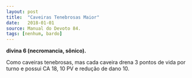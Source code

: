 ```yaml
---
layout: post
title:  "Caveiras Tenebrosas Maior"
date:   2018-01-01
source: Manual do Devoto 84.
tags: [nenhum, bardo]
---
```


**divina 6 (necromancia, sônico).**

Como caveiras tenebrosas, mas cada caveira drena 3 pontos de vida por turno e possui CA 18, 10 PV e redução de dano 10.
